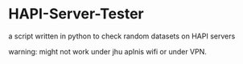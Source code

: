 # HAPI-Server-Tester
a script written in python to check random datasets on HAPI servers 





warning: might not work under jhu aplnis wifi or under VPN. 
